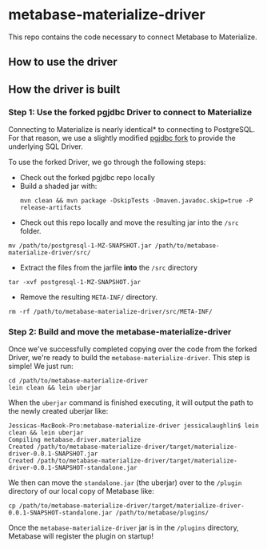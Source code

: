 # metabase-materialize-driver

This repo contains the code necessary to connect
Metabase to Materialize. 

## How to use the driver



## How the driver is built

### Step 1: Use the forked pgjdbc Driver to connect to Materialize

Connecting to Materialize is nearly identical* to connecting
to PostgreSQL. For that reason, we use a slightly modified 
[pgjdbc fork](https://github.com/MaterializeInc/pgjdbc) to provide 
the underlying SQL Driver.

To use the forked Driver, we go through the following steps:
* Check out the forked pgjdbc repo locally
* Build a shaded jar with:
  ```shell script
  mvn clean && mvn package -DskipTests -Dmaven.javadoc.skip=true -P release-artifacts
  ``` 
* Check out this repo locally and move the resulting jar into
 the `/src` folder.
 ```shell script
 mv /path/to/postgresql-1-MZ-SNAPSHOT.jar /path/to/metabase-materialize-driver/src/
 ``` 
* Extract the files from the jarfile **into** the `/src` directory
 ```shell script
 tar -xvf postgresql-1-MZ-SNAPSHOT.jar
 ```
* Remove the resulting `META-INF/` directory. 
 ```shell script
 rm -rf /path/to/metabase-materialize-driver/src/META-INF/
 ```

### Step 2: Build and move the metabase-materialize-driver 

Once we've successfully completed copying over the code from the
forked Driver, we're ready to build the `metabase-materialize-driver`.
This step is simple! We just run:
```shell script
cd /path/to/metabase-materialize-driver
lein clean && lein uberjar
```

When the `uberjar` command is finished executing, it will output
the path to the newly created uberjar like: 
```shell script
Jessicas-MacBook-Pro:metabase-materialize-driver jessicalaughlin$ lein clean && lein uberjar
Compiling metabase.driver.materialize
Created /path/to/metabase-materialize-driver/target/materialize-driver-0.0.1-SNAPSHOT.jar
Created /path/to/metabase-materialize-driver/target/materialize-driver-0.0.1-SNAPSHOT-standalone.jar
```

We then can move the `standalone.jar` (the uberjar) over to 
the `/plugin` directory of our local copy of Metabase like:
```shell script
cp /path/to/metabase-materialize-driver/target/materialize-driver-0.0.1-SNAPSHOT-standalone.jar /path/to/metabase/plugins/
```

Once the `metabase-materialize-driver` jar is in the `/plugins` directory,
Metabase will register the plugin on startup! 
